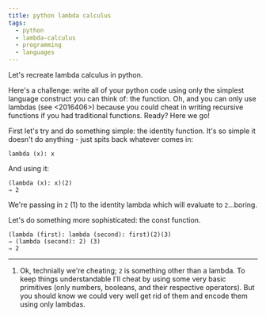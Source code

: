 ```yaml
---
title: python lambda calculus
tags:
  - python
  - lambda-calculus
  - programming
  - languages
---
```


Let's recreate lambda calculus in python. 

Here's a challenge: write all of your python code using only the simplest language construct you can think of: the function. Oh, and you can only use lambdas (see <2016406>) because you could cheat in writing recursive functions if you had traditional functions. Ready? Here we go! 

First let's try and do something simple: the identity function. It's so simple it doesn't do anything - just spits back whatever comes in:

```
lambda (x): x
```
And using it:

```
(lambda (x): x)(2)
⇒ 2
```
We're passing in `2` (1) to the identity lambda which will evaluate to `2`...boring.

Let's do something more sophisticated: the const function.

```
(lambda (first): lambda (second): first)(2)(3)
⇒ (lambda (second): 2) (3)
⇒ 2
```

---

1. Ok, technially we're cheating; `2` is something other than a lambda. To keep things understandable I'll cheat by using some very basic primitives (only numbers, booleans, and their respective operators). But you should know we could very well get rid of them and encode them using only lambdas.
